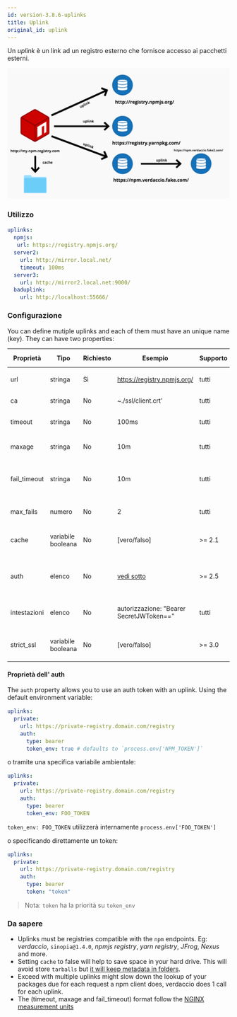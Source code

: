 ```yaml
---
id: version-3.8.6-uplinks
title: Uplink
original_id: uplink
---
```

Un *uplink* è un link ad un registro esterno che fornisce accesso ai pacchetti esterni.

![Uplink](/img/uplinks.png)

### Utilizzo

```yaml
uplinks:
  npmjs:
   url: https://registry.npmjs.org/
  server2:
    url: http://mirror.local.net/
    timeout: 100ms
  server3:
    url: http://mirror2.local.net:9000/
  baduplink:
    url: http://localhost:55666/
```

### Configurazione

You can define mutiple uplinks and each of them must have an unique name (key). They can have two properties:

| Proprietà    | Tipo               | Richiesto | Esempio                                  | Supporto | Descrizione                                                                                                                                     | Impostazione predefinita |
| ------------ | ------------------ | --------- | ---------------------------------------- | -------- | ----------------------------------------------------------------------------------------------------------------------------------------------- | ------------------------ |
| url          | stringa            | Sì        | https://registry.npmjs.org/              | tutti    | L'url del registro di sistema                                                                                                                   | npmjs                    |
| ca           | stringa            | No        | ~./ssl/client.crt'                       | tutti    | Certificato del percorso SSL                                                                                                                    | Non predefinito          |
| timeout      | stringa            | No        | 100ms                                    | tutti    | impostare nuovo timeout per la richiesta                                                                                                        | 30s                      |
| maxage       | stringa            | No        | 10m                                      | tutti    | limite massimo di fallimenti ad ogni richiesta                                                                                                  | 2m                       |
| fail_timeout | stringa            | No        | 10m                                      | tutti    | definire il tempo massimo dopo il quale una richiesta fallisce                                                                                  | 5m                       |
| max_fails    | numero             | No        | 2                                        | tutti    | limite massimo di fallimenti ad ogni richiesta                                                                                                  | 2                        |
| cache        | variabile booleana | No        | [vero/falso]                             | >= 2.1   | memorizzare nella cache tutti i tarball remoti in archivio                                                                                      | vero                     |
| auth         | elenco             | No        | [vedi sotto](uplinks.md#auth-property)   | >= 2.5   | assegnare l'intestazione 'Autorizzazione' [ ulteriori informazioni](http://blog.npmjs.org/post/118393368555/deploying-with-npm-private-modules) | disabilitato             |
| intestazioni | elenco             | No        | autorizzazione: "Bearer SecretJWToken==" | tutti    | elenco di intestazioni personalizzate per l'uplink                                                                                              | disabilitato             |
| strict_ssl   | variabile booleana | No        | [vero/falso]                             | >= 3.0   | Se vero, richiede che i certificati SSL siano validi.                                                                                           | vero                     |

#### Proprietà dell' auth

The `auth` property allows you to use an auth token with an uplink. Using the default environment variable:

```yaml
uplinks:
  private:
    url: https://private-registry.domain.com/registry
    auth:
      type: bearer
      token_env: true # defaults to `process.env['NPM_TOKEN']`   
```

o tramite una specifica variabile ambientale:

```yaml
uplinks:
  private:
    url: https://private-registry.domain.com/registry
    auth:
      type: bearer
      token_env: FOO_TOKEN
```

`token_env: FOO_TOKEN` utilizzerà internamente `process.env['FOO_TOKEN']`

o specificando direttamente un token:

```yaml
uplinks:
  private:
    url: https://private-registry.domain.com/registry
    auth:
      type: bearer
      token: "token"
```

> Nota: `token` ha la priorità su `token_env`

### Da sapere

* Uplinks must be registries compatible with the `npm` endpoints. Eg: *verdaccio*, `sinopia@1.4.0`, *npmjs registry*, *yarn registry*, *JFrog*, *Nexus* and more.
* Setting `cache` to false will help to save space in your hard drive. This will avoid store `tarballs` but [it will keep metadata in folders](https://github.com/verdaccio/verdaccio/issues/391).
* Exceed with multiple uplinks might slow down the lookup of your packages due for each request a npm client does, verdaccio does 1 call for each uplink.
* The (timeout, maxage and fail_timeout) format follow the [NGINX measurement units](http://nginx.org/en/docs/syntax.html)